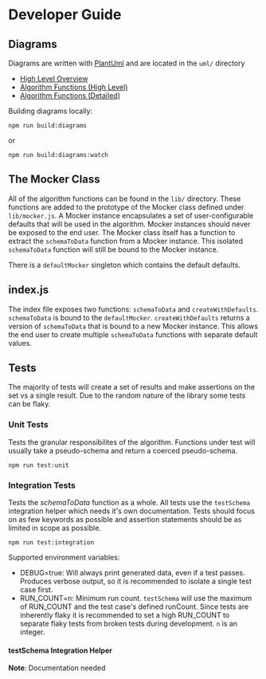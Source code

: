 # Developer Guide

## Diagrams

Diagrams are written with [PlantUml](https://plantuml.com/) and are located in the `uml/` directory

* [High Level Overview](https://raw.githubusercontent.com/randograms/schema-to-data/readme-previews/update-flowchart/build/highLevelOverview.png)
* [Algorithm Functions (High Level)](https://raw.githubusercontent.com/randograms/schema-to-data/readme-previews/update-flowchart/build/algorithmFunctionsHighLevel.png)
* [Algorithm Functions (Detailed)](https://raw.githubusercontent.com/randograms/schema-to-data/readme-previews/update-flowchart/build/algorithmFunctionsDetailed.png)

Building diagrams locally:

```shell
npm run build:diagrams
```

or

```shell
npm run build:diagrams:watch
```

## The Mocker Class

All of the algorithm functions can be found in the `lib/` directory. These functions are added to the prototype of the Mocker class defined under `lib/mocker.js`. A Mocker instance encapsulates a set of user-configurable defaults that will be used in the algorithm. Mocker instances should never be exposed to the end user. The Mocker class itself has a function to extract the `schemaToData` function from a Mocker instance. This isolated `schemaToData` function will still be bound to the Mocker instance.

There is a `defaultMocker` singleton which contains the default defaults.

## index.js

The index file exposes two functions: `schemaToData` and `createWithDefaults`. `schemaToData` is bound to the `defaultMocker`. `createWithDefaults` returns a version of `schemaToData` that is bound to a new Mocker instance. This allows the end user to create multiple `schemaToData` functions with separate default values.

## Tests

The majority of tests will create a set of results and make assertions on the set vs a single result. Due to the random nature of the library some tests can be flaky.

### Unit Tests

Tests the granular responsibilites of the algorithm. Functions under test will usually take a pseudo-schema and return a coerced pseudo-schema.

```shell
npm run test:unit
```

### Integration Tests

Tests the *schemaToData* function as a whole. All tests use the `testSchema` integration helper which needs it's own documentation. Tests should focus on as few keywords as possible and assertion statements should be as limited in scope as possible.

```shell
npm run test:integration
```

Supported environment variables:

* DEBUG=true: Will always print generated data, even if a test passes. Produces verbose output, so it is recommended to isolate a single test case first.
* RUN_COUNT=n: Minimum run count. `testSchema` will use the maximum of RUN_COUNT and the test case's defined runCount. Since tests are inherently flaky it is recommended to set a high RUN_COUNT to separate flaky tests from broken tests during development. `n` is an integer.

#### testSchema Integration Helper

**Note**: Documentation needed
